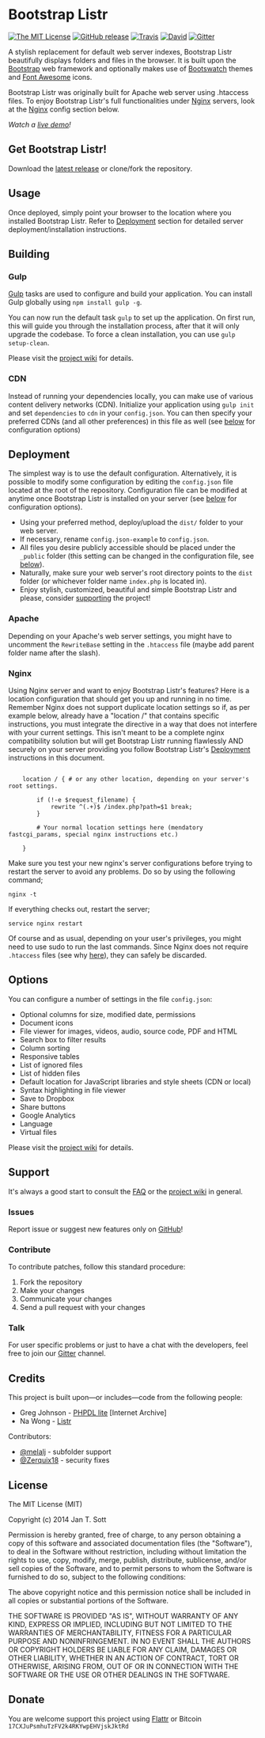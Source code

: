 # Bootstrap Listr

[![The MIT License](https://img.shields.io/badge/license-MIT-orange.svg?style=flat-square)](http://opensource.org/licenses/MIT)
[![GitHub release](https://img.shields.io/github/release/idleberg/Bootstrap-Listr.svg?style=flat-square)](https://github.com/idleberg/Bootstrap-Listr/releases)
[![Travis](https://img.shields.io/travis/idleberg/Bootstrap-Listr.svg?style=flat-square)](https://travis-ci.org/idleberg/Bootstrap-Listr)
[![David](https://img.shields.io/david/dev/idleberg/Bootstrap-Listr.svg?style=flat-square)](https://david-dm.org/idleberg/Bootstrap-Listr#info=devDependencies)
[![Gitter](https://img.shields.io/badge/chat-Gitter-ff69b4.svg?style=flat-square)](https://gitter.im/idleberg/Bootstrap-Listr)

A stylish replacement for default web server indexes, Bootstrap Listr beautifully displays folders and files in the browser. It is built upon the [Bootstrap](http://getbootstrap.com) web framework and optionally makes use of [Bootswatch](http://bootswatch.com/) themes and [Font Awesome](http://fortawesome.github.io/Font-Awesome/) icons.

Bootstrap Listr was originally built for Apache web server using .htaccess files. To enjoy Bootstrap Listr's full functionalities under [Nginx](https://www.nginx.com/) servers, look at the [Nginx](#nginx) config section below.

*Watch a [live demo](http://demo.idleberg.com/Bootstrap-Listr-2/)!*

## Get Bootstrap Listr!

Download the [latest release](https://github.com/idleberg/Bootstrap-Listr/releases) or clone/fork the repository.

## Usage

Once deployed, simply point your browser to the location where you installed Bootstrap Listr. Refer to [Deployment](#deployment) section for detailed server deployment/installation instructions.

## Building

### Gulp

[Gulp](http://gulpjs.com/) tasks are used to configure and build your application. You can install Gulp globally using `npm install gulp -g`.

You can now run the default task `gulp` to set up the application. On first run, this will guide you through the installation process, after that it will only upgrade the codebase. To force a clean installation, you can use `gulp setup-clean`.

Please visit the [project wiki](https://github.com/idleberg/Bootstrap-Listr/wiki/Gulp-tasks) for details.

### CDN

Instead of running your dependencies locally, you can make use of various content delivery networks (CDN). Initialize your application using `gulp init` and set `dependencies` to `cdn` in your `config.json`. You can then specify your preferred CDNs (and all other preferences) in this file as well (see [below](#options) for configuration options)

## Deployment

The simplest way is to use the default configuration. Alternatively, it is possible to modify some configuration by editing the `config.json` file located at the root of the repository. Configuration file can be modified at anytime once Bootstrap Listr is installed on your server (see [below](#options) for configuration options).

* Using your preferred method, deploy/upload the `dist/` folder to your web server.
* If necessary, rename `config.json-example` to `config.json`.
* All files you desire publicly accessible should be placed under the `_public` folder (this setting can be changed in the configuration file, see [below](#options)).
* Naturally, make sure your web server's root directory points to the `dist` folder (or whichever folder name `index.php` is located in).
* Enjoy stylish, customized, beautiful and simple Bootstrap Listr and please, consider [supporting](#donate) the project!

### Apache

Depending on your Apache's web server settings, you might have to uncomment the `RewriteBase` setting in the `.htaccess` file (maybe add parent folder name after the slash).

### Nginx

Using Nginx server and want to enjoy Bootstrap Listr's features? Here is a location configuration that should get you up and running in no time. Remember Nginx does not support duplicate location settings so if, as per example below, already have a "location /" that contains specific instructions, you must integrate the directive in a way that does not interfere with your current settings. This isn't meant to be a complete nginx compatibility solution but will get Bootstrap Listr running flawlessly AND securely on your server providing you follow Bootstrap Listr's [Deployment](#deployment)  instructions in this document.

```

	location / { # or any other location, depending on your server's root settings.
		
		if (!-e $request_filename) {
			rewrite ^(.+)$ /index.php?path=$1 break;
		}

		# Your normal location settings here (mendatory fastcgi_params, special nginx instructions etc.)

	}

```
Make sure you test your new nginx's server configurations before trying to restart the server to avoid any problems. Do so by using the following command;
```
nginx -t
```

If everything checks out, restart the server;
```
service nginx restart
```

Of course and as usual, depending on your user's privileges, you might need to use sudo to run the last commands. Since Nginx does not require `.htaccess` files (see why [here](https://www.nginx.com/resources/wiki/start/topics/examples/likeapache-htaccess/)), they can safely be discarded.

## Options

You can configure a number of settings in the file `config.json`:

* Optional columns for size, modified date, permissions
* Document icons
* File viewer for images, videos, audio, source code, PDF and HTML
* Search box to filter results
* Column sorting
* Responsive tables
* List of ignored files
* List of hidden files
* Default location for JavaScript libraries and style sheets (CDN or local)
* Syntax highlighting in file viewer
* Save to Dropbox
* Share buttons
* Google Analytics
* Language
* Virtual files

Please visit the [project wiki](https://github.com/idleberg/Bootstrap-Listr/wiki/Understanding-config.json) for details.

## Support

It's always a good start to consult the [FAQ](https://github.com/idleberg/Bootstrap-Listr/wiki/FAQ) or the [project wiki](https://github.com/idleberg/Bootstrap-Listr/wiki) in general.

### Issues

Report issue or suggest new features only on [GitHub](https://github.com/idleberg/Bootstrap-Listr/issues)!

### Contribute

To contribute patches, follow this standard procedure:

1. Fork the repository
2. Make your changes
3. Communicate your changes
4. Send a pull request with your changes

### Talk

For user specific problems or just to have a chat with the developers, feel free to join our [Gitter](https://gitter.im/idleberg/Bootstrap-Listr) channel.

## Credits

This project is built upon—or includes—code from the following people:

* Greg Johnson - [PHPDL lite](http://web.archive.org/web/20130920165711/http://greg-j.com/phpdl/) [Internet Archive]
* Na Wong - [Listr](http://nadesign.net/listr/)

Contributors:

* [@melalj](https://github.com/melalj) - subfolder support
* [@Zerquix18](https://github.com/Zerquix18) - security fixes

## License

The MIT License (MIT)

Copyright (c) 2014 Jan T. Sott

Permission is hereby granted, free of charge, to any person obtaining a copy of this software and associated documentation files (the "Software"), to deal in the Software without restriction, including without limitation the rights to use, copy, modify, merge, publish, distribute, sublicense, and/or sell copies of the Software, and to permit persons to whom the Software is furnished to do so, subject to the following conditions:

The above copyright notice and this permission notice shall be included in all copies or substantial portions of the Software.

THE SOFTWARE IS PROVIDED "AS IS", WITHOUT WARRANTY OF ANY KIND, EXPRESS OR IMPLIED, INCLUDING BUT NOT LIMITED TO THE WARRANTIES OF MERCHANTABILITY, FITNESS FOR A PARTICULAR PURPOSE AND NONINFRINGEMENT. IN NO EVENT SHALL THE AUTHORS OR COPYRIGHT HOLDERS BE LIABLE FOR ANY CLAIM, DAMAGES OR OTHER LIABILITY, WHETHER IN AN ACTION OF CONTRACT, TORT OR OTHERWISE, ARISING FROM, OUT OF OR IN CONNECTION WITH THE SOFTWARE OR THE USE OR OTHER DEALINGS IN THE SOFTWARE.

## Donate

You are welcome support this project using [Flattr](https://flattr.com/submit/auto?user_id=idleberg&url=https://github.com/idleberg/Bootstrap-Listr) or Bitcoin `17CXJuPsmhuTzFV2k4RKYwpEHVjskJktRd`
